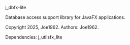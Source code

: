 j_dbfx-lite

Database access support library for JavaFX applications.

Copyright 2025, Joe1962.
Authors: Joe1962.

Dependencies: 
j_utilsfx_lite
